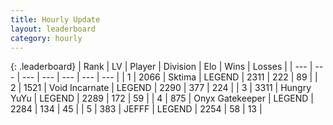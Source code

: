 ```yaml
---
title: Hourly Update
layout: leaderboard
category: hourly
---
```


{: .leaderboard}
| Rank | LV | Player | Division | Elo | Wins | Losses |
| --- | --- | --- | --- | --- | --- | --- |
| <span data-change="0">1</span> | 2066 | <span title="ID: 353063">Sktima</span> | LEGEND | <span data-change="0">2311</span> | <span data-change="0">222</span> | <span data-change="0">89</span> |
| <span data-change="0">2</span> | 1521 | <span title="ID: 366840">Void Incarnate</span> | LEGEND | <span data-change="0">2290</span> | <span data-change="0">377</span> | <span data-change="0">224</span> |
| <span data-change="0">3</span> | 3311 | <span title="ID: 164871">Hungry YuYu</span> | LEGEND | <span data-change="0">2289</span> | <span data-change="0">172</span> | <span data-change="0">59</span> |
| <span data-change="0">4</span> | 875 | <span title="ID: 402846">Onyx Gatekeeper</span> | LEGEND | <span data-change="23">2284</span> | <span data-change="5">134</span> | <span data-change="0">45</span> |
| <span data-change="0">5</span> | 383 | <span title="ID: 488585">JEFFF</span> | LEGEND | <span data-change="0">2254</span> | <span data-change="0">58</span> | <span data-change="0">13</span> |